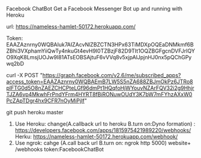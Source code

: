 Facebook ChatBot
Get a Facebook Messenger Bot up and running with Heroku

url: https://nameless-hamlet-50172.herokuapp.com/

Token: EAAZAznrny0WQBAIuk7AIZAcvNlZBZCTN3HPx63TiMDXpOQEaDNMkmf6BZBhi3VXphamYiiQwTy4nkuGt4evH9I0TZBzjF82D9TIt1OQZBGFgcnDVFJrIQYO9XqK8LmsjUOJw9I81ATsEOBSAjtuF6vVVq8v5xjpAlJpjnHJ0nx5pQChGPywq2bD

curl -X POST "https://graph.facebook.com/v2.6/me/subscribed_apps?access_token=EAAZAznrny0WQBAEmB7LW5S5nZA688ZBJmOkPz6JTRo8pIFTG0d5O8nZAEZCHCPteLGf96dmPt1HQqfoHjWYouvNZArFQV32i2g9HhjrTJZA6vp4MkwhFrPndYFrm4HYRT8fBiRONuwOUdY3K7bW7mFYhzAXxW0PcZApTDgr4hx9CFR7nOyMiPjIf"

git push heroku master

1. Use Heroku: change(A.callback url to heroku B.turn on:Dyno formation) : https://developers.facebook.com/apps/1815975421989220/webhooks/ 
Herku: https://nameless-hamlet-50172.herokuapp.com/webhook/
2. Use ngrok: cahge (A.call back url  B.turn on: ngrok http 5000)
website+ /webhooks
token:FacebookChatBot

